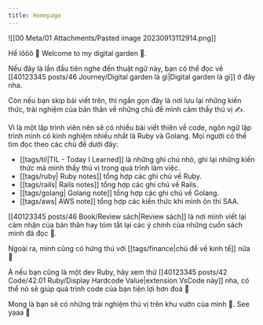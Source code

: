 ```yaml
---
title: Homepage
---
```

![[00 Meta/01 Attachments/Pasted image 20230913112914.png]]

Hế lôôô 👋 Welcome to my digital garden 🌳.

Nếu đây là lần đầu tiên nghe đến thuật ngữ này, bạn có thể đọc về [[40123345 posts/46 Journey/Digital garden là gì|Digital garden là gì]] ở đây nha.

Còn nếu bạn skip bài viết trên, thì ngắn gọn đây là nơi lưu lại những kiến thức, trải nghiệm của bản thân về những chủ đề mình cảm thấy thú vị ✍️.

Vì là một lập trình viên nên sẽ có nhiều bài viết thiên về code, ngôn ngữ lập trình mình có kinh nghiệm nhiều nhất là Ruby và Golang. Mọi người có thể tìm đọc theo các chủ đề dưới đây:

- [[tags/til|TIL - Today I Learned]] là những ghi chú nhỏ, ghi lại những kiến thức mà mình thấy thú vị trong quá trình làm việc.
- [[tags/ruby| Ruby notes]] tổng hợp các ghi chú về Ruby.
- [[tags/rails| Rails notes]] tổng hợp các ghi chú về Rails.
- [[tags/golang| Golang note]] tổng hợp các ghi chú về Golang.
- [[tags/aws| AWS note]] tổng hợp các kiến thức khi mình ôn thi SAA.

[[40123345 posts/46 Book/Review sách|Review sách]] là nơi mình viết lại cảm nhận của bản thân hay tóm tắt lại các ý chính của những cuốn sách mình đã đọc 📖.

Ngoài ra, mình cũng có hứng thú với [[tags/finance|chủ đề về kinh tế]] nữa 💸

À nếu bạn cũng là một dev Ruby, hãy xem thử [[40123345 posts/42 Code/42.01 Ruby/Display Hardcode Value|extension VsCode này]] nha, có thể nó sẽ giúp quá trình code của bạn tiện lợi hơn đoá 🙇

Mong là bạn sẽ có những trải nghiệm thú vị trên khu vườn của mình 🥳. See yaaa 👋 